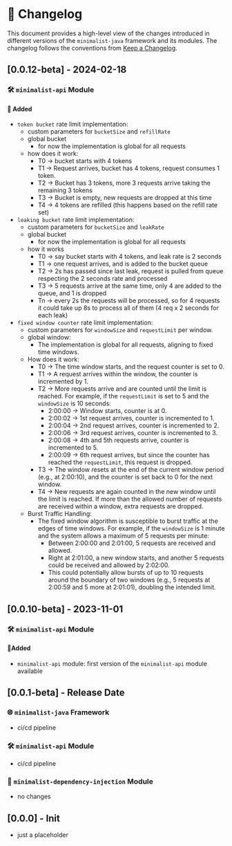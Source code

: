 # 📜 Changelog

This document provides a high-level view of the changes introduced in different versions of
the `minimalist-java`
framework and its modules. The changelog follows the conventions
from [Keep a Changelog](https://keepachangelog.com/en/1.0.0/).

## [0.0.12-beta] - 2024-02-18

### 🛠️ `minimalist-api` Module

#### 🎉 Added

- `token bucket` rate limit implementation:
    - custom parameters for `bucketSize` and `refillRate`
    - global bucket
        - for now the implementation is global for all requests
    - how does it work:
        - T0 → bucket starts with 4 tokens
        - T1 → Request arrives, bucket has 4 tokens, request consumes 1 token.
        - T2 → Bucket has 3 tokens, more 3 requests arrive taking the remaining 3 tokens
        - T3 → Bucket is empty, new requests are dropped at this time
        - T4 → 4 tokens are refilled (this happens based on the refill rate set)
- `leaking bucket` rate limit implementation:
    - custom parameters for `bucketSize` and `leakRate`
    - global bucket
        - for now the implementation is global for all requests
    - how it works
        - T0 -> say bucket starts with 4 tokens, and leak rate is 2 seconds
        - T1 -> one request arrives, and is added to the bucket queue
        - T2 -> 2s has passed since last leak, request is pulled from queue respecting the 2
          seconds rate and processed
        - T3 -> 5 requests arrive at the same time, only 4 are added to the queue, and 1 is
          dropped
        - Tn -> every 2s the requests will be processed, so for 4 requests it could take up 8s
          to process all of them (4 req x 2 seconds for each leak)
- `fixed window counter` rate limit implementation:
    - custom parameters for `windowSize` and `requestLimit` per window.
    - global window:
        - The implementation is global for all requests, aligning to fixed time windows.
    - How does it work:
        - T0 → The time window starts, and the request counter is set to 0.
        - T1 → A request arrives within the window, the counter is incremented by 1.
        - T2 → More requests arrive and are counted until the limit is reached. For example, if
          the `requestLimit` is set to 5 and the `windowSize` is 10 seconds:
            - 2:00:00 → Window starts, counter is at 0.
            - 2:00:02 → 1st request arrives, counter is incremented to 1.
            - 2:00:04 → 2nd request arrives, counter is incremented to 2.
            - 2:00:06 → 3rd request arrives, counter is incremented to 3.
            - 2:00:08 → 4th and 5th requests arrive, counter is incremented to 5.
            - 2:00:09 → 6th request arrives, but since the counter has reached the `requestLimit`,
              this request is dropped.
        - T3 → The window resets at the end of the current window period (e.g., at 2:00:10), and the
          counter is set back to 0 for the next window.
        - T4 → New requests are again counted in the new window until the limit is reached. If more
          than the allowed number of requests are received within a window, extra requests are
          dropped.
    - Burst Traffic Handling:
        - The fixed window algorithm is susceptible to burst traffic at the edges of time windows.
          For example, if the `windowSize` is 1 minute and the system allows a maximum of 5 requests
          per minute:
            - Between 2:00:00 and 2:01:00, 5 requests are received and allowed.
            - Right at 2:01:00, a new window starts, and another 5 requests could be received and
              allowed by 2:02:00.
            - This could potentially allow bursts of up to 10 requests around the boundary of two
              windows (e.g., 5 requests at 2:00:59 and 5 more at 2:01:01), doubling the intended
              limit.

## [0.0.10-beta] - 2023-11-01

### 🛠️ `minimalist-api` Module

#### 🎉Added

- `minimalist-api` module: first version of the `minimalist-api` module available

## [0.0.1-beta] - Release Date

### 🌐 `minimalist-java` Framework

- ci/cd pipeline

### 🛠️ `minimalist-api` Module

- ci/cd pipeline

### 💉 `minimalist-dependency-injection` Module

- no changes

## [0.0.0] - Init

- just a placeholder
